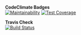 <strong>CodeClimate Badges</strong><br>
[![Maintainability](https://api.codeclimate.com/v1/badges/95b4136a63034cb354ee/maintainability)](https://codeclimate.com/github/whitehamster26/python-project-lvl2/maintainability) [![Test Coverage](https://api.codeclimate.com/v1/badges/95b4136a63034cb354ee/test_coverage)](https://codeclimate.com/github/whitehamster26/python-project-lvl2/test_coverage)

<strong>Travis Check</strong><br>
[![Build Status](https://travis-ci.org/whitehamster26/python-project-lvl2.svg?branch=master)](https://travis-ci.org/whitehamster26/python-project-lvl2)